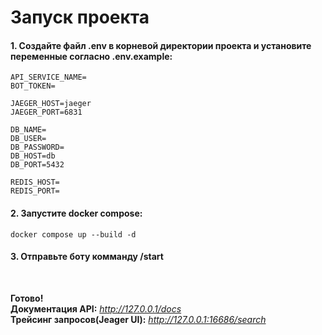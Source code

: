 #  Запуск проекта

<h4>
1. Создайте файл .env в корневой директории 
проекта и установите переменные согласно .env.example:
</h4>

```requirements
API_SERVICE_NAME=
BOT_TOKEN=

JAEGER_HOST=jaeger
JAEGER_PORT=6831

DB_NAME=
DB_USER=
DB_PASSWORD=
DB_HOST=db
DB_PORT=5432

REDIS_HOST=
REDIS_PORT=
```

<h4>
2. Запустите docker compose:
</h4>

```commandline
docker compose up --build -d
```


<h4>
3. Отправьте боту комманду /start
</h4>
<br>

<b>Готово!</b><br>
<b>Документация API:</b> <em>http://127.0.0.1/docs</em><br>
<b>Трейсинг запросов(Jeager UI):</b> <em>http://127.0.0.1:16686/search</em><br>

</h4>

